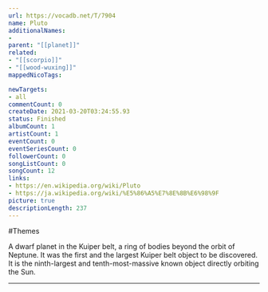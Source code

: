 ```yaml
---
url: https://vocadb.net/T/7904
name: Pluto
additionalNames: 
- 
parent: "[[planet]]"
related:
- "[[scorpio]]"
- "[[wood-wuxing]]"
mappedNicoTags:

newTargets:
- all
commentCount: 0
createDate: 2021-03-20T03:24:55.93
status: Finished
albumCount: 1
artistCount: 1
eventCount: 0
eventSeriesCount: 0
followerCount: 0
songListCount: 0
songCount: 12
links: 
- https://en.wikipedia.org/wiki/Pluto
- https://ja.wikipedia.org/wiki/%E5%86%A5%E7%8E%8B%E6%98%9F
picture: true
descriptionLength: 237
---
```


#Themes

A dwarf planet in the Kuiper belt, a ring of bodies beyond the orbit of Neptune. It was the first and the largest Kuiper belt object to be discovered.
It is the ninth-largest and tenth-most-massive known object directly orbiting the Sun.

---

